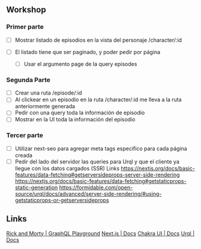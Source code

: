 ## Workshop

### Primer parte

- [ ] Mostrar listado de episodios en la vista del personaje /character/:id
- [ ] El listado tiene que ser paginado, y poder pedir por página

  - [ ] Usar el argumento page de la query episodes

### Segunda Parte

- [ ] Crear una ruta /episode/:id
- [ ] Al clickear en un episodio en la ruta /character/:id me lleva a la ruta anteriormente generada
- [ ] Pedir con una query toda la información de episodio
- [ ] Mostrar en la UI toda la información del episodio

### Tercer parte

- [ ] Utilizar next-seo para agregar meta tags específico para cada página creada
- [ ] Pedir del lado del servidor las queries para Urql y que el cliente ya llegue con los datos cargados (SSR)
      Links
      https://nextjs.org/docs/basic-features/data-fetching#getserversideprops-server-side-rendering
      https://nextjs.org/docs/basic-features/data-fetching#getstaticprops-static-generation
      https://formidable.com/open-source/urql/docs/advanced/server-side-rendering/#using-getstaticprops-or-getserversideprops

## Links

[Rick and Morty | GraphQL Playground](https://rickandmortyapi.com/graphql)
[Next.js | Docs](https://nextjs.org/docs/getting-started)
[Chakra UI | Docs](https://chakra-ui.com/docs)
[Urql | Docs](https://formidable.com/open-source/urql/docs/basics/react-preact/)
